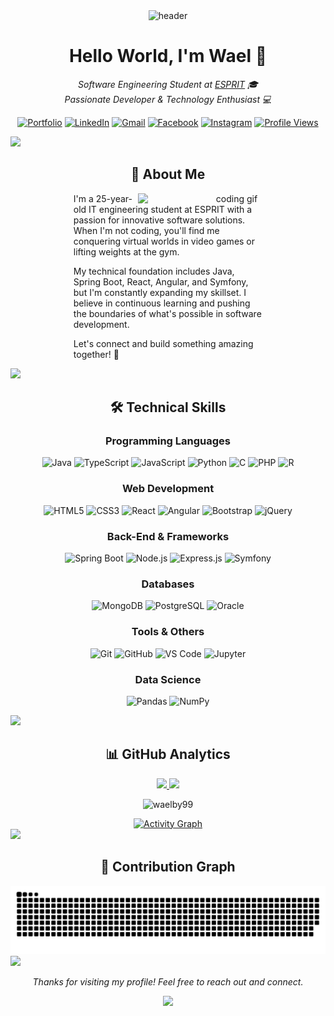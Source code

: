 <!-- Modern Header with Banner -->
<div align="center">
  <img src="https://raw.githubusercontent.com/halfrost/halfrost/master/icons/header_.png" alt="header"/>
  
  # Hello World, I'm Wael 👋
  
  <p>
    <em>Software Engineering Student at <a href="https://esprit.tn/">ESPRIT</a> 🎓</em><br>
    <em>Passionate Developer & Technology Enthusiast 💻</em>
  </p>

  [![Portfolio](https://img.shields.io/badge/Portfolio-FF5722?style=for-the-badge&logo=google-chrome&logoColor=white)](https://waelby99.github.io/)
  [![LinkedIn](https://img.shields.io/badge/LinkedIn-0077B5?style=for-the-badge&logo=linkedin&logoColor=white)](https://www.linkedin.com/in/wael-ben-youssef-860b5a174/)
  [![Gmail](https://img.shields.io/badge/Gmail-D14836?style=for-the-badge&logo=gmail&logoColor=white)](mailto:waelbenyoussef19991@gmail.com)
  [![Facebook](https://img.shields.io/badge/Facebook-1877F2?style=for-the-badge&logo=facebook&logoColor=white)](https://www.facebook.com/wael.benyoussef3/)
  [![Instagram](https://img.shields.io/badge/Instagram-E4405F?style=for-the-badge&logo=instagram&logoColor=white)](https://instagram.com/wael.ben.youssef_)
  [![Profile Views](https://komarev.com/ghpvc/?username=waelby99&style=for-the-badge&color=blueviolet)](github.com/waelby99)
</div>

<!-- Custom Divider -->
<img src="https://user-images.githubusercontent.com/73097560/115834477-dbab4500-a447-11eb-908a-139a6edaec5c.gif">

<!-- About Me Section with Improved Layout -->
<div align="center">
  <h2>🚀 About Me</h2>
  <img align="right" width="300" src="https://media.giphy.com/media/qgQUggAC3Pfv687qPC/giphy.gif" alt="coding gif"/>
  
  <div align="left" style="max-width: 60%;">
    <p>
      I'm a 25-year-old IT engineering student at ESPRIT with a passion for innovative software solutions. When I'm not coding, you'll find me conquering virtual worlds in video games or lifting weights at the gym.
    </p>
    <p>
      My technical foundation includes Java, Spring Boot, React, Angular, and Symfony, but I'm constantly expanding my skillset. I believe in continuous learning and pushing the boundaries of what's possible in software development.
    </p>
    <p>
      Let's connect and build something amazing together! 🌟
    </p>
  </div>
</div>

<!-- Custom Divider -->
<img src="https://user-images.githubusercontent.com/73097560/115834477-dbab4500-a447-11eb-908a-139a6edaec5c.gif">

<!-- Skills Section with Categories -->
<div align="center">
  <h2>🛠️ Technical Skills</h2>
  
  <h3>Programming Languages</h3>
  <p>
    <img alt="Java" src="https://img.shields.io/badge/Java-ED8B00?style=for-the-badge&logo=openjdk&logoColor=white"/>
    <img alt="TypeScript" src="https://img.shields.io/badge/TypeScript-007ACC?style=for-the-badge&logo=typescript&logoColor=white"/>
    <img alt="JavaScript" src="https://img.shields.io/badge/JavaScript-F7DF1E?style=for-the-badge&logo=javascript&logoColor=black"/>
    <img alt="Python" src="https://img.shields.io/badge/Python-3776AB?style=for-the-badge&logo=python&logoColor=white"/>
    <img alt="C" src="https://img.shields.io/badge/C-00599C?style=for-the-badge&logo=c&logoColor=white"/>
    <img alt="PHP" src="https://img.shields.io/badge/PHP-777BB4?style=for-the-badge&logo=php&logoColor=white"/>
    <img alt="R" src="https://img.shields.io/badge/R-276DC3?style=for-the-badge&logo=r&logoColor=white"/>
  </p>
  
  <h3>Web Development</h3>
  <p>
    <img alt="HTML5" src="https://img.shields.io/badge/HTML5-E34F26?style=for-the-badge&logo=html5&logoColor=white"/>
    <img alt="CSS3" src="https://img.shields.io/badge/CSS3-1572B6?style=for-the-badge&logo=css3&logoColor=white"/>
    <img alt="React" src="https://img.shields.io/badge/React-20232A?style=for-the-badge&logo=react&logoColor=61DAFB"/>
    <img alt="Angular" src="https://img.shields.io/badge/Angular-DD0031?style=for-the-badge&logo=angular&logoColor=white"/>
    <img alt="Bootstrap" src="https://img.shields.io/badge/Bootstrap-563D7C?style=for-the-badge&logo=bootstrap&logoColor=white"/>
    <img alt="jQuery" src="https://img.shields.io/badge/jQuery-0769AD?style=for-the-badge&logo=jquery&logoColor=white"/>
  </p>
  
  <h3>Back-End & Frameworks</h3>
  <p>
    <img alt="Spring Boot" src="https://img.shields.io/badge/Spring_Boot-6DB33F?style=for-the-badge&logo=spring-boot&logoColor=white"/>
    <img alt="Node.js" src="https://img.shields.io/badge/Node.js-43853D?style=for-the-badge&logo=node.js&logoColor=white"/>
    <img alt="Express.js" src="https://img.shields.io/badge/Express.js-404D59?style=for-the-badge&logo=express&logoColor=white"/>
    <img alt="Symfony" src="https://img.shields.io/badge/Symfony-000000?style=for-the-badge&logo=symfony&logoColor=white"/>
  </p>
  
  <h3>Databases</h3>
  <p>
    <img alt="MongoDB" src="https://img.shields.io/badge/MongoDB-4EA94B?style=for-the-badge&logo=mongodb&logoColor=white"/>
    <img alt="PostgreSQL" src="https://img.shields.io/badge/PostgreSQL-316192?style=for-the-badge&logo=postgresql&logoColor=white"/>
    <img alt="Oracle" src="https://img.shields.io/badge/Oracle-F80000?style=for-the-badge&logo=oracle&logoColor=white"/>
  </p>
  
  <h3>Tools & Others</h3>
  <p>
    <img alt="Git" src="https://img.shields.io/badge/Git-F05032?style=for-the-badge&logo=git&logoColor=white"/>
    <img alt="GitHub" src="https://img.shields.io/badge/GitHub-100000?style=for-the-badge&logo=github&logoColor=white"/>
    <img alt="VS Code" src="https://img.shields.io/badge/VS_Code-0078D4?style=for-the-badge&logo=visual%20studio%20code&logoColor=white"/>
    <img alt="Jupyter" src="https://img.shields.io/badge/Jupyter-F37626?style=for-the-badge&logo=jupyter&logoColor=white"/>
  </p>
  
  <h3>Data Science</h3>
  <p>
    <img alt="Pandas" src="https://img.shields.io/badge/Pandas-150458?style=for-the-badge&logo=pandas&logoColor=white"/>
    <img alt="NumPy" src="https://img.shields.io/badge/NumPy-013243?style=for-the-badge&logo=numpy&logoColor=white"/>
  </p>
</div>

<!-- Custom Divider -->
<img src="https://user-images.githubusercontent.com/73097560/115834477-dbab4500-a447-11eb-908a-139a6edaec5c.gif">

<!-- GitHub Stats with Consistent Theme -->
<div align="center">
  <h2>📊 GitHub Analytics</h2>
  
  <p>
    <a href="https://github.com/waelby99">
      <img height="180em" src="https://github-readme-stats.vercel.app/api?username=waelby99&show_icons=true&theme=tokyonight&include_all_commits=true&count_private=true"/>
      <img height="180em" src="https://github-readme-stats.vercel.app/api/top-langs/?username=waelby99&layout=compact&langs_count=8&theme=tokyonight"/>
    </a>
  </p>
  
  <p>
    <img src="https://github-readme-streak-stats.herokuapp.com/?user=waelby99&theme=tokyonight" alt="waelby99" />
  </p>
</div>

<!-- Activity Graph -->
<div align="center">
  <a href="https://github.com/waelby99/github-readme-activity-graph">
    <img alt="Activity Graph" src="https://github-readme-activity-graph.vercel.app/graph?username=waelby99&theme=tokyo-night" />
  </a>
</div>

<!-- Custom Divider -->
<img src="https://user-images.githubusercontent.com/73097560/115834477-dbab4500-a447-11eb-908a-139a6edaec5c.gif">

<!-- Snake Animation -->
<div align="center">
  <h2>🐍 Contribution Graph</h2>
  <img src="https://github.com/waelby99/waelby99/blob/main/grid-snake.svg" alt="Snake animation" />
</div>

<!-- Custom Divider -->
<img src="https://user-images.githubusercontent.com/73097560/115834477-dbab4500-a447-11eb-908a-139a6edaec5c.gif">

<!-- Footer -->
<div align="center">
  <p>
    <i>Thanks for visiting my profile! Feel free to reach out and connect.</i>
  </p>
  <p>
    <img src="https://media.giphy.com/media/jpVnC65DmYeyRL4LHS/giphy.gif" width="100">
  </p>
</div>
